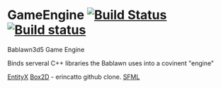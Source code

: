 # GameEngine [![Build Status](https://travis-ci.org/Bablawn3d5/GameEngine.svg?branch=master)](https://travis-ci.org/Bablawn3d5/GameEngine) [![Build status](https://ci.appveyor.com/api/projects/status/4kyg48lhpudisk6f/branch/master?svg=true)](https://ci.appveyor.com/project/PHEN-/gameengine/branch/master)
Bablawn3d5 Game Engine

Binds serveral C++ libraries the Bablawn uses into a covinent "engine"

[EntityX](https://github.com/alecthomas/entityx)
[Box2D](https://github.com/erincatto/Box2D) - erincatto github clone.
[SFML](https://github.com/SFML/SFML)
